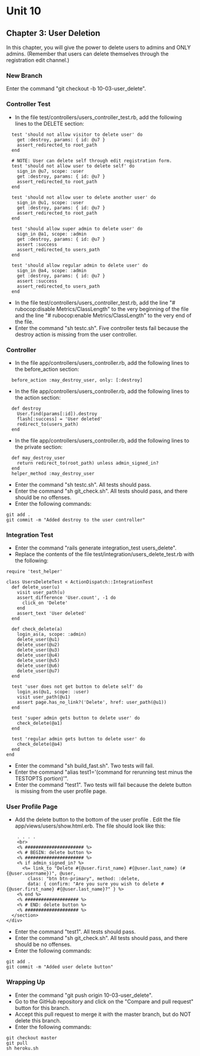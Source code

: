 # Unit 10
## Chapter 3: User Deletion

In this chapter, you will give the power to delete users to admins and ONLY admins.  (Remember that users can delete themselves through the registration edit channel.)  

### New Branch
Enter the command "git checkout -b 10-03-user_delete".

### Controller Test
* In the file test/controllers/users_controller_test.rb, add the following lines to the DELETE section:
```
  test 'should not allow visitor to delete user' do
    get :destroy, params: { id: @u7 }
    assert_redirected_to root_path
  end

  # NOTE: User can delete self through edit registration form.
  test 'should not allow user to delete self' do
    sign_in @u7, scope: :user
    get :destroy, params: { id: @u7 }
    assert_redirected_to root_path
  end

  test 'should not allow user to delete another user' do
    sign_in @u1, scope: :user
    get :destroy, params: { id: @u7 }
    assert_redirected_to root_path
  end

  test 'should allow super admin to delete user' do
    sign_in @a1, scope: :admin
    get :destroy, params: { id: @u7 }
    assert :success
    assert_redirected_to users_path
  end

  test 'should allow regular admin to delete user' do
    sign_in @a4, scope: :admin
    get :destroy, params: { id: @u7 }
    assert :success
    assert_redirected_to users_path
  end
```
* In the file test/controllers/users_controller_test.rb, add the line "# rubocop:disable Metrics/ClassLength" to the very beginning of the file and the line "# rubocop:enable Metrics/ClassLength" to the very end of the file.
* Enter the command "sh testc.sh".  Five controller tests fail because the destroy action is missing from the user controller.

### Controller
* In the file app/controllers/users_controller.rb, add the following lines to the before_action section:
```
  before_action :may_destroy_user, only: [:destroy]
```
* In the file app/controllers/users_controller.rb, add the following lines to the action section:
```
  def destroy
    User.find(params[:id]).destroy
    flash[:success] = 'User deleted'
    redirect_to(users_path)
  end
```
* In the file app/controllers/users_controller.rb, add the following lines to the private section:
```
  def may_destroy_user
    return redirect_to(root_path) unless admin_signed_in?
  end
  helper_method :may_destroy_user
```
* Enter the command "sh testc.sh".  All tests should pass.
* Enter the command "sh git_check.sh".  All tests should pass, and there should be no offenses.
* Enter the following commands:
```
git add .
git commit -m "Added destroy to the user controller"
```

### Integration Test
* Enter the command "rails generate integration_test users_delete".
* Replace the contents of the file test/integration/users_delete_test.rb with the following:
```
require 'test_helper'

class UsersDeleteTest < ActionDispatch::IntegrationTest
  def delete_user(u)
    visit user_path(u)
    assert_difference 'User.count', -1 do
      click_on 'Delete'
    end
    assert_text 'User deleted'
  end

  def check_delete(a)
    login_as(a, scope: :admin)
    delete_user(@u1)
    delete_user(@u2)
    delete_user(@u3)
    delete_user(@u4)
    delete_user(@u5)
    delete_user(@u6)
    delete_user(@u7)
  end

  test 'user does not get button to delete self' do
    login_as(@u1, scope: :user)
    visit user_path(@u1)
    assert page.has_no_link?('Delete', href: user_path(@u1))
  end

  test 'super admin gets button to delete user' do
    check_delete(@a1)
  end

  test 'regular admin gets button to delete user' do
    check_delete(@a4)
  end
end
```
* Enter the command "sh build_fast.sh".  Two tests will fail.
* Enter the command "alias test1='(command for rerunning test minus the TESTOPTS portion)'".
* Enter the command "test1".  Two tests will fail because the delete button is missing from the user profile page.

### User Profile Page
* Add the delete button to the bottom of the user profile .  Edit the file app/views/users/show.html.erb.  The file should look like this:
```
    . . . .
    <br>
    <% ###################### %>
    <% # BEGIN: delete button %>
    <% ###################### %>
    <% if admin_signed_in? %>
      <%= link_to "Delete #{@user.first_name} #{@user.last_name} (#{@user.username})", @user,
        class: "btn btn-primary", method: :delete,
        data: { confirm: "Are you sure you wish to delete #{@user.first_name} #{@user.last_name}?" } %>
    <% end %>
    <% #################### %>
    <% # END: delete button %>
    <% #################### %>
  </section>
</div>
```
* Enter the command "test1".  All tests should pass.
* Enter the command "sh git_check.sh".  All tests should pass, and there should be no offenses.
* Enter the following commands:
```
git add .
git commit -m "Added user delete button"
```

### Wrapping Up
* Enter the command "git push origin 10-03-user_delete".
* Go to the GitHub repository and click on the "Compare and pull request" button for this branch.
* Accept this pull request to merge it with the master branch, but do NOT delete this branch.
* Enter the following commands:
```
git checkout master
git pull
sh heroku.sh
```
